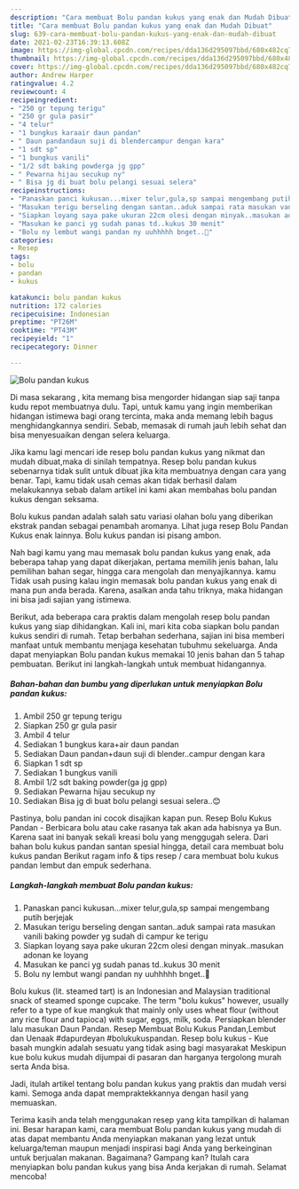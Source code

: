 ```yaml
---
description: "Cara membuat Bolu pandan kukus yang enak dan Mudah Dibuat"
title: "Cara membuat Bolu pandan kukus yang enak dan Mudah Dibuat"
slug: 639-cara-membuat-bolu-pandan-kukus-yang-enak-dan-mudah-dibuat
date: 2021-02-23T16:39:13.608Z
image: https://img-global.cpcdn.com/recipes/dda136d295097bbd/680x482cq70/bolu-pandan-kukus-foto-resep-utama.jpg
thumbnail: https://img-global.cpcdn.com/recipes/dda136d295097bbd/680x482cq70/bolu-pandan-kukus-foto-resep-utama.jpg
cover: https://img-global.cpcdn.com/recipes/dda136d295097bbd/680x482cq70/bolu-pandan-kukus-foto-resep-utama.jpg
author: Andrew Harper
ratingvalue: 4.2
reviewcount: 4
recipeingredient:
- "250 gr tepung terigu"
- "250 gr gula pasir"
- "4 telur"
- "1 bungkus karaair daun pandan"
- " Daun pandandaun suji di blendercampur dengan kara"
- "1 sdt sp"
- "1 bungkus vanili"
- "1/2 sdt baking powderga jg gpp"
- " Pewarna hijau secukup ny"
- " Bisa jg di buat bolu pelangi sesuai selera"
recipeinstructions:
- "Panaskan panci kukusan...mixer telur,gula,sp sampai mengembang putih berjejak"
- "Masukan terigu berseling dengan santan..aduk sampai rata masukan vanili baking powder yg sudah di campur ke terigu"
- "Siapkan loyang saya pake ukuran 22cm olesi dengan minyak..masukan adonan ke loyang"
- "Masukan ke panci yg sudah panas td..kukus 30 menit"
- "Bolu ny lembut wangi pandan ny uuhhhhh bnget..🤗"
categories:
- Resep
tags:
- bolu
- pandan
- kukus

katakunci: bolu pandan kukus 
nutrition: 172 calories
recipecuisine: Indonesian
preptime: "PT26M"
cooktime: "PT43M"
recipeyield: "1"
recipecategory: Dinner

---
```



![Bolu pandan kukus](https://img-global.cpcdn.com/recipes/dda136d295097bbd/680x482cq70/bolu-pandan-kukus-foto-resep-utama.jpg)

Di masa  sekarang , kita memang bisa mengorder hidangan siap saji tanpa kudu repot membuatnya dulu. Tapi, untuk kamu yang ingin memberikan hidangan istimewa bagi orang tercinta, maka anda memang lebih bagus menghidangkannya sendiri. Sebab, memasak di rumah jauh lebih sehat dan bisa menyesuaikan dengan selera keluarga.

Jika kamu lagi mencari ide resep bolu pandan kukus yang nikmat dan mudah dibuat,maka di sinilah tempatnya. Resep bolu pandan kukus  sebenarnya tidak sulit untuk dibuat jika kita membuatnya dengan cara yang benar. Tapi, kamu tidak usah cemas akan tidak berhasil dalam melakukannya 
sebab dalam artikel ini kami akan membahas bolu pandan kukus dengan seksama.  

Bolu kukus pandan adalah salah satu variasi olahan bolu yang diberikan ekstrak pandan sebagai penambah aromanya. Lihat juga resep Bolu Pandan Kukus enak lainnya. Bolu kukus pandan isi pisang ambon.

Nah bagi kamu yang mau memasak bolu pandan kukus yang enak, ada beberapa tahap yang dapat dikerjakan, pertama memilih jenis bahan, lalu pemilihan bahan segar, hingga cara mengolah dan menyajikannya. kamu Tidak usah pusing kalau ingin memasak bolu pandan kukus yang enak di mana pun anda berada. Karena, asalkan anda  tahu triknya, maka hidangan ini bisa jadi sajian yang istimewa.

Berikut, ada beberapa cara praktis  dalam mengolah resep bolu pandan kukus yang siap dihidangkan. Kali ini, mari kita coba siapkan bolu pandan kukus sendiri di rumah. Tetap berbahan sederhana, sajian ini bisa memberi manfaat untuk membantu menjaga kesehatan tubuhmu sekeluarga. Anda dapat menyiapkan Bolu pandan kukus memakai 10 jenis bahan dan 5 tahap pembuatan. Berikut ini langkah-langkah untuk membuat hidangannya.

<!--inarticleads1-->

##### Bahan-bahan dan bumbu yang diperlukan untuk menyiapkan Bolu pandan kukus:

1. Ambil 250 gr tepung terigu
1. Siapkan 250 gr gula pasir
1. Ambil 4 telur
1. Sediakan 1 bungkus kara+air daun pandan
1. Sediakan  Daun pandan+daun suji di blender..campur dengan kara
1. Siapkan 1 sdt sp
1. Sediakan 1 bungkus vanili
1. Ambil 1/2 sdt baking powder(ga jg gpp)
1. Sediakan  Pewarna hijau secukup ny
1. Sediakan  Bisa jg di buat bolu pelangi sesuai selera..😊


Pastinya, bolu pandan ini cocok disajikan kapan pun. Resep Bolu Kukus Pandan - Berbicara bolu atau cake rasanya tak akan ada habisnya ya Bun. Karena saat ini banyak sekali kreasi bolu yang menggugah selera. Dari bahan bolu kukus pandan santan spesial hingga, detail cara membuat bolu kukus pandan Berikut ragam info &amp; tips resep / cara membuat bolu kukus pandan lembut dan empuk sederhana. 

<!--inarticleads2-->

##### Langkah-langkah membuat Bolu pandan kukus:

1. Panaskan panci kukusan...mixer telur,gula,sp sampai mengembang putih berjejak
1. Masukan terigu berseling dengan santan..aduk sampai rata masukan vanili baking powder yg sudah di campur ke terigu
1. Siapkan loyang saya pake ukuran 22cm olesi dengan minyak..masukan adonan ke loyang
1. Masukan ke panci yg sudah panas td..kukus 30 menit
1. Bolu ny lembut wangi pandan ny uuhhhhh bnget..🤗


Bolu kukus (lit. steamed tart) is an Indonesian and Malaysian traditional snack of steamed sponge cupcake. The term &#34;bolu kukus&#34; however, usually refer to a type of kue mangkuk that mainly only uses wheat flour (without any rice flour and tapioca) with sugar, eggs, milk, soda. Persiapkan blender lalu masukan Daun Pandan. Resep Membuat Bolu Kukus Pandan,Lembut dan Uenaak #dapurdeyan #bolukukuspandan. Resep bolu kukus - Kue basah mungkin adalah sesuatu yang tidak asing bagi masyarakat Meskipun kue bolu kukus mudah dijumpai di pasaran dan harganya tergolong murah serta Anda bisa. 

Jadi, itulah artikel tentang  bolu pandan kukus  yang praktis dan mudah versi kami. Semoga anda dapat mempraktekkannya dengan hasil yang memuaskan. 

Terima kasih anda telah menggunakan resep yang kita tampilkan di halaman ini. Besar harapan kami, cara membuat  Bolu pandan kukus yang mudah di atas dapat membantu Anda menyiapkan makanan yang lezat untuk keluarga/teman maupun menjadi inspirasi bagi Anda yang berkeinginan untuk berjualan makanan. Bagaimana? Gampang kan? Itulah cara menyiapkan bolu pandan kukus yang bisa Anda kerjakan di rumah. Selamat mencoba!

